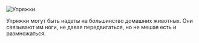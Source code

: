 ![Упряжки](item:betterwithmods:breeding_harness)

Упряжки могут быть надеты на большинство домашних животных. Они связывают им ноги, не давая передвигаться, но не мешая есть и размножаться.